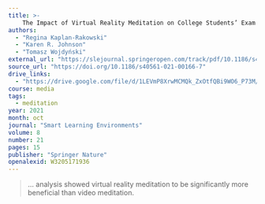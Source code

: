 ```yaml
---
title: >-
    The Impact of Virtual Reality Meditation on College Students’ Exam Performance
authors:
  - "Regina Kaplan-Rakowski"
  - "Karen R. Johnson"
  - "Tomasz Wojdyński"
external_url: "https://slejournal.springeropen.com/track/pdf/10.1186/s40561-021-00166-7"
source_url: "https://doi.org/10.1186/s40561-021-00166-7"
drive_links:
  - "https://drive.google.com/file/d/1LEVmP8XrwMCMQk_ZxOtfQBi9WO6_P73M/view?usp=drivesdk"
course: media
tags:
  - meditation
year: 2021
month: oct
journal: "Smart Learning Environments"
volume: 8
number: 21
pages: 15
publisher: "Springer Nature"
openalexid: W3205171936
---
```


> ... analysis showed virtual reality meditation to be significantly more beneficial than video meditation.
